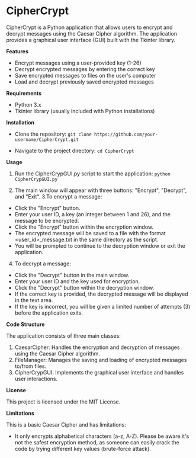 # CipherCrypt
CipherCrypt is a Python application that allows users to encrypt and decrypt messages using the Caesar Cipher algorithm. The application provides a graphical user interface (GUI) built with the Tkinter library.

**Features**
+ Encrypt messages using a user-provided key (1-26)
+ Decrypt encrypted messages by entering the correct key
+ Save encrypted messages to files on the user's computer
+ Load and decrypt previously saved encrypted messages

**Requirements**
+ Python 3.x
+ Tkinter library (usually included with Python installations)

**Installation**
+ Clone the repository:
`git clone https://github.com/your-username/CipherCrypt.git`

+ Navigate to the project directory:
`cd CipherCrypt`

**Usage**
1. Run the CipherCrypGUI.py script to start the application:
`python CipherCrypGUI.py`

2. The main window will appear with three buttons: "Encrypt", "Decrypt", and "Exit".
3.To encrypt a message:
  + Click the "Encrypt" button.
  + Enter your user ID, a key (an integer between 1 and 26), and the message to be encrypted.
  + Click the "Encrypt" button within the encryption window.
  + The encrypted message will be saved to a file with the format <user_id>_message.txt in the same directory as the script.
  + You will be prompted to continue to the decryption window or exit the application.
    
4. To decrypt a message:
+ Click the "Decrypt" button in the main window.
+ Enter your user ID and the key used for encryption.
+ Click the "Decrypt" button within the decryption window.
+ If the correct key is provided, the decrypted message will be displayed in the text area.
+ If the key is incorrect, you will be given a limited number of attempts (3) before the application exits.

**Code Structure**

The application consists of three main classes:
  1. CaesarCipher: Handles the encryption and decryption of messages using the Caesar Cipher algorithm.
  2. FileManager: Manages the saving and loading of encrypted messages to/from files.
  3. CipherCrypGUI: Implements the graphical user interface and handles user interactions.

**License**

This project is licensed under the MIT License.

**Limitations**

This is a basic Caesar Cipher and has limitations:
+ It only encrypts alphabetical characters (a-z, A-Z).
Please be aware it's not the safest encryption method, as someone can easily crack the code by trying different key values (brute-force attack).
